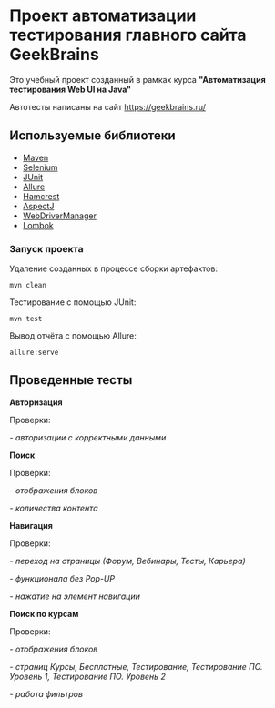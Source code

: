 # Проект автоматизации тестирования главного сайта GeekBrains

Это учебный проект созданный в рамках курса **"Автоматизация тестирования Web UI на Java"**

Автотесты написаны на сайт https://geekbrains.ru/


## Используемые библиотеки
  - [Maven](https://maven.apache.org/)
  - [Selenium](https://www.selenium.dev/)
  - [JUnit](https://junit.org/junit5/)
  - [Allure](http://allure.qatools.ru/)
  - [Hamcrest](http://hamcrest.org/)
  - [AspectJ](https://www.eclipse.org/aspectj/)
  - [WebDriverManager](https://mvnrepository.com/artifact/io.github.bonigarcia/webdrivermanager) 
  - [Lombok](https://projectlombok.org/) 
  
  ### Запуск проекта
 
Удаление созданных в процессе сборки артефактов:

    mvn clean

Тестирование с помощью JUnit:

    mvn test
    
Вывод отчёта с помощью Allure:

    allure:serve

## Проведенные тесты

 **Авторизация** 
 
 Проверки: 
 
 *- авторизации с корректными данными*
  
 **Поиск**
 
 Проверки: 
 
 *- отображения блоков*
 
 *- количества контента*
  
 **Навигация** 
 
 Проверки: 
 
 *- переход на страницы (Форум, Вебинары, Тесты, Карьера)*
 
 *- функционала без Pop-UP* 
 
 *- нажатие на элемент навигации*
  
 **Поиск по курсам** 
 
 Проверки: 
 
 *- отображения блоков* 
 
 *- страниц Курсы, Бесплатные, Тестирование, Тестирование ПО. Уровень 1, Тестирование ПО. Уровень 2* 
 
 *- работа фильтров*